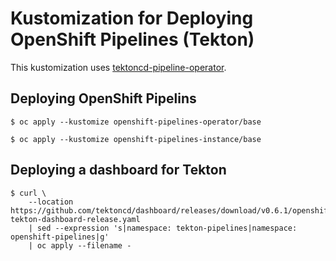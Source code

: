 # Kustomization for Deploying OpenShift Pipelines (Tekton)

This kustomization uses [tektoncd-pipeline-operator](https://github.com/openshift/tektoncd-pipeline-operator).

## Deploying OpenShift Pipelins

```
$ oc apply --kustomize openshift-pipelines-operator/base
```

```
$ oc apply --kustomize openshift-pipelines-instance/base
```
## Deploying a dashboard for Tekton

```
$ curl \
    --location https://github.com/tektoncd/dashboard/releases/download/v0.6.1/openshift-tekton-dashboard-release.yaml
    | sed --expression 's|namespace: tekton-pipelines|namespace: openshift-pipelines|g'
    | oc apply --filename -
```
